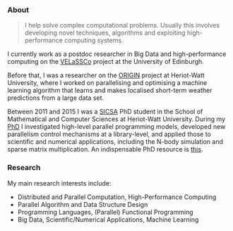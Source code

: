 ### About

> I help solve complex computational problems. Usually this involves developing novel techniques, algorithms and exploiting high-performance computing systems.

I currently work as a postdoc researcher in Big Data and high-performance computing on the [VELaSSCo](http://velassco.atosresearch.eu/) project at the University of Edinburgh. 

Before that, I was a researcher on the [ORIGIN](http://www.origin-energy.eu) project at Heriot-Watt University, where I worked on parallelising and optimising a machine learning algorithm that learns and makes localised short-term weather predictions from a large data set.

Between 2011 and 2015 I was a [SICSA](http://www.sicsa.ac.uk/) PhD student in the School of Mathematical and Computer Sciences at Heriot-Watt University. During my [PhD](http://www.ros.hw.ac.uk/handle/10399/2990) I investigated high-level parallel programming models, developed new parallelism control mechanisms at a library-level, and applied those to scientific and numerical applications, including the N-body simulation and sparse matrix multiplication. An indispensable PhD resource is [this](http://phdcomics.com/).

### Research 
My main research interests include:

- Distributed and Parallel Computation, High-Performance Computing
- Parallel Algorithm and Data Structure Design
- Programming Languages, (Parallel) Functional Programming
- Big Data, Scientific/Numerical Applications, Machine Learning
